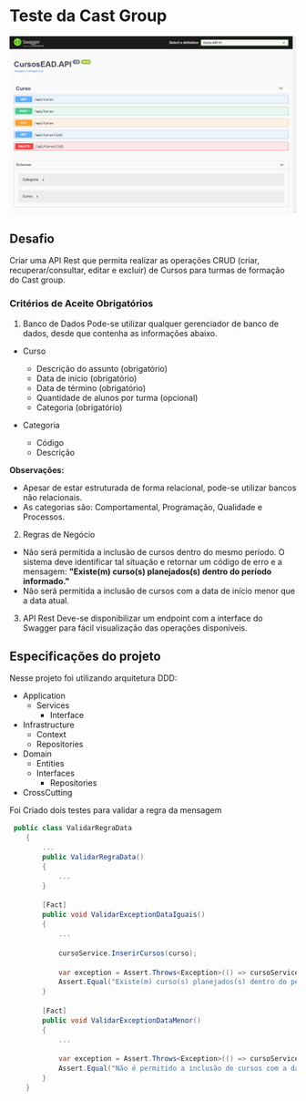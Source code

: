 # Teste da Cast Group

![Swagger Api](/image/localhost_44364_Swagger_index.html.png)

## Desafio
Criar uma API Rest que permita realizar as operações CRUD (criar, recuperar/consultar, editar e
excluir) de Cursos para turmas de formação do Cast group.

### Critérios de Aceite Obrigatórios 
1. Banco de Dados
    Pode-se utilizar qualquer gerenciador de banco de dados, desde que contenha as informações abaixo.
* Curso
    * Descrição do assunto (obrigatório)
    * Data de início (obrigatório)
    * Data de término (obrigatório)
    * Quantidade de alunos por turma (opcional)
    * Categoria (obrigatório)

* Categoria
    * Código
    * Descrição

<b> Observações:</b>
* Apesar de estar estruturada de forma relacional, pode-se utilizar bancos não
relacionais.
* As categorias são: Comportamental, Programação, Qualidade e Processos.

2. Regras de Negócio
* Não será permitida a inclusão de cursos dentro do mesmo período. O sistema
deve identificar tal situação e retornar um código de erro e a mensagem:
<b>"Existe(m) curso(s) planejados(s) dentro do período informado."</b>
* Não será permitida a inclusão de cursos com a data de início menor que a data
atual.
3. API Rest
Deve-se disponibilizar um endpoint com a interface do Swagger para fácil visualização das
operações disponíveis.

## Especificações do projeto
Nesse projeto foi utilizando arquitetura DDD:

* Application
    * Services
        * Interface
* Infrastructure
    * Context
    * Repositories
* Domain
    * Entities
    * Interfaces
        * Repositories
* CrossCutting

Foi Criado dois testes para validar a regra da mensagem

```c#
 public class ValidarRegraData
    {
        ...
        public ValidarRegraData()
        {
            ...
        }

        [Fact]
        public void ValidarExceptionDataIguais()
        {
            ...

            cursoService.InserirCursos(curso);

            var exception = Assert.Throws<Exception>(() => cursoService.InserirCursos(curso2));
            Assert.Equal("Existe(m) curso(s) planejados(s) dentro do período informado.", exception.Message);
        }

        [Fact]
        public void ValidarExceptionDataMenor()
        {
            ...

            var exception = Assert.Throws<Exception>(() => cursoService.InserirCursos(curso));
            Assert.Equal("Não é permitido a inclusão de cursos com a data de início menor que a data atual", exception.Message);
        }
    }
```